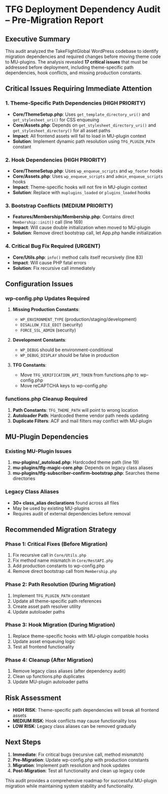 # TFG Deployment Dependency Audit – Pre-Migration Report

## Executive Summary

This audit analyzed the TakeFlightGlobal WordPress codebase to identify migration dependencies and required changes before moving theme code to MU-plugins. The analysis revealed **17 critical issues** that must be addressed before deployment, including theme-specific path dependencies, hook conflicts, and missing production constants.

## Critical Issues Requiring Immediate Attention

### 1. Theme-Specific Path Dependencies (HIGH PRIORITY)
- **Core/ThemeSetup.php**: Uses `get_template_directory_uri()` and `get_stylesheet_uri()` for CSS enqueuing
- **Core/Assets.php**: Depends on `get_stylesheet_directory_uri()` and `get_stylesheet_directory()` for all asset paths
- **Impact**: All frontend assets will fail to load in MU-plugin context
- **Solution**: Implement dynamic path resolution using `TFG_PLUGIN_PATH` constant

### 2. Hook Dependencies (HIGH PRIORITY)
- **Core/ThemeSetup.php**: Uses `wp_enqueue_scripts` and `wp_footer` hooks
- **Core/Assets.php**: Uses `wp_enqueue_scripts` and `admin_enqueue_scripts` hooks
- **Impact**: Theme-specific hooks will not fire in MU-plugin context
- **Solution**: Replace with `muplugins_loaded` or `plugins_loaded` hooks

### 3. Bootstrap Conflicts (MEDIUM PRIORITY)
- **Features/Membership/Membership.php**: Contains direct `Membership::init()` call (line 169)
- **Impact**: Will cause double initialization when moved to MU-plugin
- **Solution**: Remove direct bootstrap call, let App.php handle initialization

### 4. Critical Bug Fix Required (URGENT)
- **Core/Utils.php**: `info()` method calls itself recursively (line 83)
- **Impact**: Will cause PHP fatal errors
- **Solution**: Fix recursive call immediately

## Configuration Issues

### wp-config.php Updates Required
1. **Missing Production Constants**:
   - `WP_ENVIRONMENT_TYPE` (production/staging/development)
   - `DISALLOW_FILE_EDIT` (security)
   - `FORCE_SSL_ADMIN` (security)

2. **Development Constants**:
   - `WP_DEBUG` should be environment-conditional
   - `WP_DEBUG_DISPLAY` should be false in production

3. **TFG Constants**:
   - Move `TFG_VERIFICATION_API_TOKEN` from functions.php to wp-config.php
   - Move reCAPTCHA keys to wp-config.php

### functions.php Cleanup Required
1. **Path Constants**: `TFG_THEME_PATH` will point to wrong location
2. **Autoloader Path**: Hardcoded theme vendor path needs updating
3. **Duplicate Filters**: ACF and mail filters may conflict with MU-plugin

## MU-Plugin Dependencies

### Existing MU-Plugin Issues
1. **mu-plugins/_autoload.php**: Hardcoded theme path (line 19)
2. **mu-plugins/tfg-magic-core.php**: Depends on legacy class aliases
3. **mu-plugins/tfg-subscriber-confirm-bootstrap.php**: Searches theme directories

### Legacy Class Aliases
- **30+ class_alias declarations** found across all files
- May be used by existing MU-plugins
- Requires audit of external dependencies before removal

## Recommended Migration Strategy

### Phase 1: Critical Fixes (Before Migration)
1. Fix recursive call in `Core/Utils.php`
2. Fix method name mismatch in `Core/RestAPI.php`
3. Add production constants to wp-config.php
4. Remove direct bootstrap call from `Membership.php`

### Phase 2: Path Resolution (During Migration)
1. Implement `TFG_PLUGIN_PATH` constant
2. Update all theme-specific path references
3. Create asset path resolver utility
4. Update autoloader paths

### Phase 3: Hook Migration (During Migration)
1. Replace theme-specific hooks with MU-plugin compatible hooks
2. Update asset enqueuing logic
3. Test all frontend functionality

### Phase 4: Cleanup (After Migration)
1. Remove legacy class aliases (after dependency audit)
2. Clean up functions.php duplicates
3. Update MU-plugin autoloader paths

## Risk Assessment

- **HIGH RISK**: Theme-specific path dependencies will break all frontend assets
- **MEDIUM RISK**: Hook conflicts may cause functionality loss
- **LOW RISK**: Legacy class aliases can be removed gradually

## Next Steps

1. **Immediate**: Fix critical bugs (recursive call, method mismatch)
2. **Pre-Migration**: Update wp-config.php with production constants
3. **Migration**: Implement path resolution and hook updates
4. **Post-Migration**: Test all functionality and clean up legacy code

This audit provides a comprehensive roadmap for successful MU-plugin migration while maintaining system stability and functionality.
